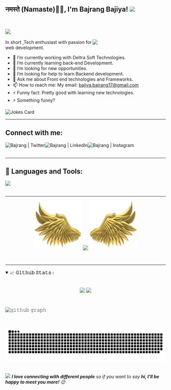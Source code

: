 <h2>नमस्ते (Namaste)🙏🏻, I'm Bajrang Bajiya! <img src="https://media.giphy.com/media/12oufCB0MyZ1Go/giphy.gif" width="50"></h2>
<br>

![](https://raw.githubusercontent.com/halfrost/halfrost/master/icons/header_.png)

<img align='right' src="https://media.giphy.com/media/M9gbBd9nbDrOTu1Mqx/giphy.gif" width="230">
In short ,Tech enthusiast with passion for web development.

- 🔭 I’m currently working with Deltra Soft Technologies.
- 🌱 I’m currently learning back-end Development.
- 👯 I’m looking for new opportunities.
- 🤔 I’m looking for help to learn Backend development.
- 💬 Ask me about Front end technologies and Frameworks.
- 📫 How to reach me: My email: bajiya.bajrang17@gmail.com
- ⚡ Funny fact: Pretty good with learning new technologies.
- ⚡ Something funny?

<img src="https://readme-jokes.vercel.app/api" alt="Jokes Card" />


---

<h2> Connect with me:</h2>
<a href="https://twitter.com/baji_bajrang" target="_blank"><img align="left" alt="Bajrang | Twitter" src="https://skillicons.dev/icons?i=twitter" /></a>
<a href="https://www.linkedin.com/in/bajrang-bajiya-094/" target="_blank"><img align="left" alt="Bajrang | LinkedIn" src="https://skillicons.dev/icons?i=linkedin" /></a>
<a href="https://www.instagram.com/bajrang.bajiya/" target="_blank"><img align="left" alt="Bajrang | Instagram" src="https://skillicons.dev/icons?i=instagram" /></a>
<br />
<br/>
<hr>

## 🚀 Languages and Tools:
<img align="left" src="https://skillicons.dev/icons?i=html,css,js,react,bootstrap,tailwind,sass,nodejs,express,git,github,vscode" />
<br />
<br />




<hr>
<p align="center">
  <img height="150" width="150" src="WEBP/left.webp">
  <img align="center" src="https://github-readme-streak-stats.herokuapp.com/?user=bajrang-bajiya&theme=dark&hide_border=true"/>
  <img height="150" width="150" src="WEBP/right.webp">
</p>
<br>
<hr>

<details open="">
<summary>
  <g-emoji class="g-emoji" alias="chart_with_upwards_trend" fallback-src="https://github.githubassets.com/images/icons/emoji/unicode/1f4c8.png">📈</g-emoji>
  <strong>𝙶𝚒𝚝𝚑𝚞𝚋 𝚂𝚝𝚊𝚝𝚜 : </strong>
</summary>
<br/>

<p align="center">
    <img align="center" src="https://github-readme-stats.vercel.app/api?username=bajrang-bajiya&show_icons=true&hide_border=true&title_color=94b4a4&amp&icon_color=FFFFFF&amp&text_color=FFFFFF&amp&bg_color=000000&count_private=true&include_all_commits=true"/>
    <img align="center" height="195px" src="https://github-readme-stats.vercel.app/api/top-langs/?username=bajrang-bajiya&text_color=FFFFFF&bg_color=000000&title_color=94b4a4&langs_count=15&layout=compact&hide_border=true" />
</p>
</details>
<br/>

![𝚐𝚒𝚝𝚑𝚞𝚋 𝚐𝚛𝚊𝚙𝚑](https://github-readme-activity-graph.cyclic.app/graph?username=bajrang-bajiya&theme=react-dark&hide_border=true&area=true)

<br>

![𝙶𝚒𝚝𝚑𝚞𝚋 𝙲𝚘𝚗𝚝𝚛𝚒𝚋𝚞𝚝𝚒𝚘𝚗 𝙶𝚛𝚊𝚙𝚑](github-contribution-grid-snake.svg)
<br>
<br />


<img src="https://media.giphy.com/media/LnQjpWaON8nhr21vNW/giphy.gif" width="60"> <em><b>I love connecting with different people</b> so if you want to say <b>hi, I'll be happy to meet you more!</b> 😊</em>

